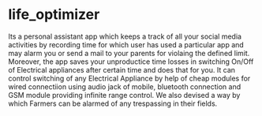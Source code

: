 # life_optimizer
Its a personal assistant app which keeps a track of all your social media activities by recording time for which user has used a particular app and may alarm you or send a mail to your parents for violaing the defined limit.
Moreover, the app saves your unproductice time losses in switching On/Off of Electrical appliances after certain time and does that for you. It can control switching of any Electrical Appliance by help of cheap modules for wired connectiion using audio jack of mobile, bluetooth connection  and GSM module providing infinite range control.
 We also devised a way by which Farmers can be alarmed of any trespassing in their fields.
